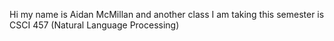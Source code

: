 Hi my name is Aidan McMillan and another class I am taking this semester is CSCI 457 (Natural Language Processing)